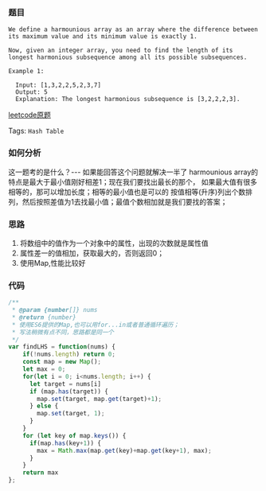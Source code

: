 ### 题目
```
We define a harmounious array as an array where the difference between its maximum value and its minimum value is exactly 1.

Now, given an integer array, you need to find the length of its longest harmonious subsequence among all its possible subsequences.

Example 1:

  Input: [1,3,2,2,5,2,3,7]
  Output: 5
  Explanation: The longest harmonious subsequence is [3,2,2,2,3].
```
[leetcode原题](https://leetcode.com/problems/longest-harmonious-subsequence/)

Tags: `Hash Table`

### 如何分析
这一题考的是什么？--- 如果能回答这个问题就解决一半了
harmounious array的特点是最大于最小值刚好相差1；现在我们要找出最长的那个，
如果最大值有很多相等的，那可以增加长度；相等的最小值也是可以的
按值相等(升序)列出个数排列，然后按照差值为1去找最小值；最值个数相加就是我们要找的答案；

### 思路
1. 将数组中的值作为一个对象中的属性，出现的次数就是属性值
2. 属性差一的值相加，获取最大的，否则返回0；
3. 使用Map,性能比较好

### 代码
```js
/**
 * @param {number[]} nums
 * @return {number}
 * 使用ES6提供的Map,也可以用for...in或者普通循环遍历；
 * 写法稍微有点不同，思路都是同一个
 */
var findLHS = function(nums) {
    if(!nums.length) return 0;
    const map = new Map();
    let max = 0;
    for(let i = 0; i<nums.length; i++) {
      let target = nums[i]
      if (map.has(target)) {
        map.set(target, map.get(target)+1);
      } else {
        map.set(target, 1);
      }
    }
    for (let key of map.keys()) {
      if(map.has(key+1)) {
        max = Math.max(map.get(key)+map.get(key+1), max);
      }
    }
    return max
};
```
